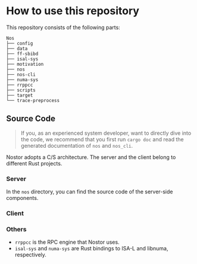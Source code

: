 # How to use this repository

This repository consists of the following parts:

```
Nos
├── config
├── data
├── ff-sbibd
├── isal-sys
├── motivation
├── nos
├── nos-cli
├── numa-sys
├── rrppcc
├── scripts
├── target
└── trace-preprocess
```

## Source Code

> If you, as an experienced system developer, want to directly dive into the code, we recommend that you first run `cargo doc` and read the generated documentation of `nos` and `nos_cli`.

Nostor adopts a C/S architecture.
The server and the client belong to different Rust projects.

### Server

In the `nos` directory, you can find the source code of the server-side components.


### Client

### Others

* `rrppcc` is the RPC engine that Nostor uses.
* `isal-sys` and `numa-sys` are Rust bindings to ISA-L and libnuma, respectively.
